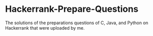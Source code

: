 # Hackerrank-Prepare-Questions
The solutions of the preparations questions of C, Java, and Python on Hackerrank that were uploaded by me.
